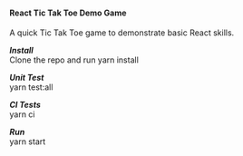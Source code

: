 #### React Tic Tak Toe Demo Game

A quick Tic Tak Toe game to demonstrate basic React skills.

***Install***  
Clone the repo and run yarn install
&nbsp;

***Unit Test***  
yarn test:all
&nbsp;

***CI Tests***  
yarn ci
&nbsp;

***Run***  
yarn start
&nbsp;
